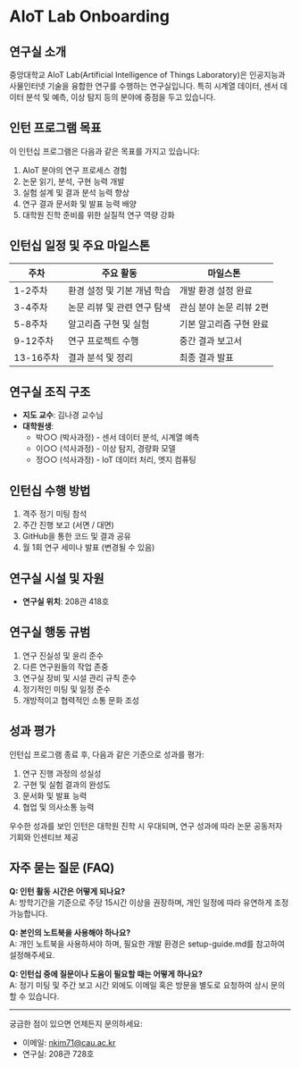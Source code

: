 # AIoT Lab Onboarding

## 연구실 소개

중앙대학교 AIoT Lab(Artificial Intelligence of Things Laboratory)은 인공지능과 사물인터넷 기술을 융합한 연구를 수행하는 연구실입니다. 특히 시계열 데이터, 센서 데이터 분석 및 예측, 이상 탐지 등의 분야에 중점을 두고 있습니다.

## 인턴 프로그램 목표

이 인턴십 프로그램은 다음과 같은 목표를 가지고 있습니다:

1. AIoT 분야의 연구 프로세스 경험
2. 논문 읽기, 분석, 구현 능력 개발
3. 실험 설계 및 결과 분석 능력 향상
4. 연구 결과 문서화 및 발표 능력 배양
5. 대학원 진학 준비를 위한 실질적 연구 역량 강화

## 인턴십 일정 및 주요 마일스톤

| 주차 | 주요 활동 | 마일스톤 |
|------|----------|----------|
| 1-2주차 | 환경 설정 및 기본 개념 학습 | 개발 환경 설정 완료 |
| 3-4주차 | 논문 리뷰 및 관련 연구 탐색 | 관심 분야 논문 리뷰 2편 |
| 5-8주차 | 알고리즘 구현 및 실험 | 기본 알고리즘 구현 완료 |
| 9-12주차 | 연구 프로젝트 수행 | 중간 결과 보고서 |
| 13-16주차 | 결과 분석 및 정리 | 최종 결과 발표 |

## 연구실 조직 구조

* **지도 교수**: 김나경 교수님
* **대학원생**: 
  * 박○○ (박사과정) - 센서 데이터 분석, 시계열 예측
  * 이○○ (석사과정) - 이상 탐지, 경량화 모델
  * 정○○ (석사과정) - IoT 데이터 처리, 엣지 컴퓨팅

## 인턴십 수행 방법

1. 격주 정기 미팅 참석
2. 주간 진행 보고 (서면 / 대면)
3. GitHub을 통한 코드 및 결과 공유
4. 월 1회 연구 세미나 발표
(변경될 수 있음)

## 연구실 시설 및 자원

* **연구실 위치**: 208관 418호

## 연구실 행동 규범

1. 연구 진실성 및 윤리 준수
2. 다른 연구원들의 작업 존중
3. 연구실 장비 및 시설 관리 규칙 준수
4. 정기적인 미팅 및 일정 준수
5. 개방적이고 협력적인 소통 문화 조성

## 성과 평가

인턴십 프로그램 종료 후, 다음과 같은 기준으로 성과를 평가:

1. 연구 진행 과정의 성실성
2. 구현 및 실험 결과의 완성도
3. 문서화 및 발표 능력
4. 협업 및 의사소통 능력

우수한 성과를 보인 인턴은 대학원 진학 시 우대되며, 연구 성과에 따라 논문 공동저자 기회와 인센티브 제공

## 자주 묻는 질문 (FAQ)

**Q: 인턴 활동 시간은 어떻게 되나요?**  
A: 방학기간을 기준으로 주당 15시간 이상을 권장하며, 개인 일정에 따라 유연하게 조정 가능합니다.

**Q: 본인의 노트북을 사용해야 하나요?**  
A: 개인 노트북을 사용하셔야 하며, 필요한 개발 환경은 setup-guide.md를 참고하여 설정해주세요.

**Q: 인턴십 중에 질문이나 도움이 필요할 때는 어떻게 하나요?**  
A: 정기 미팅 및 주간 보고 시간 외에도 이메일 혹은 방문을 별도로 요청하여 상시 문의할 수 있습니다.

---

궁금한 점이 있으면 언제든지 문의하세요:
- 이메일: nkim71@cau.ac.kr
- 연구실: 208관 728호